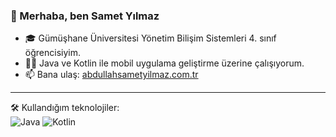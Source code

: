 ### 👋 Merhaba, ben Samet Yılmaz

- 🎓 Gümüşhane Üniversitesi Yönetim Bilişim Sistemleri 4. sınıf öğrencisiyim.
- 👨‍💻 Java ve Kotlin ile mobil uygulama geliştirme üzerine çalışıyorum.
- 📫 Bana ulaş: [abdullahsametyilmaz.com.tr](https://abdullahsametyilmaz.com.tr)

---

🛠️ Kullandığım teknolojiler:  
![Java](https://img.shields.io/badge/-Java-007396?style=flat-square&logo=java&logoColor=white)
![Kotlin](https://img.shields.io/badge/-Kotlin-0095D5?style=flat-square&logo=kotlin&logoColor=white)
